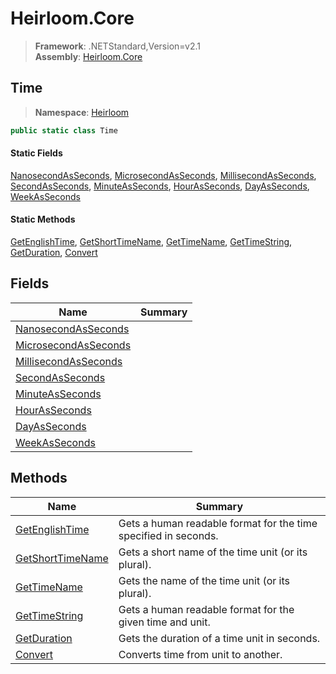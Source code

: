 # Heirloom.Core

> **Framework**: .NETStandard,Version=v2.1  
> **Assembly**: [Heirloom.Core][0]  

## Time

> **Namespace**: [Heirloom][0]  

```cs
public static class Time
```

#### Static Fields

[NanosecondAsSeconds][1], [MicrosecondAsSeconds][2], [MillisecondAsSeconds][3], [SecondAsSeconds][4], [MinuteAsSeconds][5], [HourAsSeconds][6], [DayAsSeconds][7], [WeekAsSeconds][8]

#### Static Methods

[GetEnglishTime][9], [GetShortTimeName][10], [GetTimeName][11], [GetTimeString][12], [GetDuration][13], [Convert][14]

## Fields

| Name                      | Summary |
|---------------------------|---------|
| [NanosecondAsSeconds][1]  |         |
| [MicrosecondAsSeconds][2] |         |
| [MillisecondAsSeconds][3] |         |
| [SecondAsSeconds][4]      |         |
| [MinuteAsSeconds][5]      |         |
| [HourAsSeconds][6]        |         |
| [DayAsSeconds][7]         |         |
| [WeekAsSeconds][8]        |         |

## Methods

| Name                   | Summary                                                         |
|------------------------|-----------------------------------------------------------------|
| [GetEnglishTime][9]    | Gets a human readable format for the time specified in seconds. |
| [GetShortTimeName][10] | Gets a short name of the time unit (or its plural).             |
| [GetTimeName][11]      | Gets the name of the time unit (or its plural).                 |
| [GetTimeString][12]    | Gets a human readable format for the given time and unit.       |
| [GetDuration][13]      | Gets the duration of a time unit in seconds.                    |
| [Convert][14]          | Converts time from unit to another.                             |

[0]: ../Heirloom.Core.md
[1]: Heirloom.Time.NanosecondAsSeconds.md
[2]: Heirloom.Time.MicrosecondAsSeconds.md
[3]: Heirloom.Time.MillisecondAsSeconds.md
[4]: Heirloom.Time.SecondAsSeconds.md
[5]: Heirloom.Time.MinuteAsSeconds.md
[6]: Heirloom.Time.HourAsSeconds.md
[7]: Heirloom.Time.DayAsSeconds.md
[8]: Heirloom.Time.WeekAsSeconds.md
[9]: Heirloom.Time.GetEnglishTime.md
[10]: Heirloom.Time.GetShortTimeName.md
[11]: Heirloom.Time.GetTimeName.md
[12]: Heirloom.Time.GetTimeString.md
[13]: Heirloom.Time.GetDuration.md
[14]: Heirloom.Time.Convert.md
